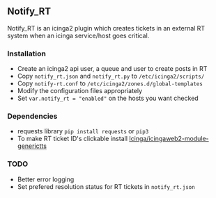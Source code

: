 ## Notify_RT

Notify_RT is an icinga2 plugin which creates tickets in an external RT system when an icinga service/host goes critical.

### Installation
 - Create an icinga2 api user, a queue and user to create posts in RT
 - Copy `notify_rt.json` and `notify_rt.py` to `/etc/icinga2/scripts/`
 - Copy `notify-rt.conf` to `/etc/icinga2/zones.d/global-templates`
 - Modify the configuration files appropriately
 - Set `var.notify_rt = "enabled"` on the hosts you want checked

### Dependencies
 - requests library `pip install requests` or `pip3`
 - To make RT ticket ID's clickable install [Icinga/icingaweb2-module-generictts](https://github.com/Icinga/icingaweb2-module-generictts)

### TODO
 - Better error logging
 - Set prefered resolution status for RT tickets in `notify_rt.json`
